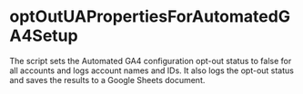 # optOutUAPropertiesForAutomatedGA4Setup
The script sets the Automated GA4 configuration opt-out status to false for all accounts and logs account names and IDs. It also logs the opt-out status and saves the results to a Google Sheets document.

